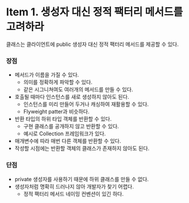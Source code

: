 # Item 1. 생성자 대신 정적 팩터리 메서드를 고려하라

클래스는 클라이언트에 public 생성자 대신 정적 팩터리 메서드를 제공할 수 있다.

### 장점

- 메서드가 이름을 가질 수 있다.
    - 의미를 정확하게 파악할 수 있다.
    - 같은 시그니쳐여도 여러개의 메서드를 만들 수 있다.
- 호출될 때마다 인스턴스를 새로 생성하지 않아도 된다.
    - 인스턴스를 미리 만들어 두거나 캐싱하여 재활용할 수 있다.
    - Flyweight patter과 비슷하다.
- 반환 타입의 하위 타입 객체를 반환할 수 있다.
    - 구현 클래스를 공개하지 않고 반환할 수 있다.
    - 예시로 Collection 프레임워크가 있다.
- 매개변수에 따라 매번 다른 객체를 반환할 수 있다.
- 작성할 시점에는 반환할 객체의 클래스가 존재하지 않아도 된다.

### 단점

- private 생성자를 사용하기 때문에 하위 클래스를 만들 수 없다.
- 생성자처럼 명확히 드러나지 않아 개발자가 찾기 어렵다.
    - 정적 팩터리 메서드 네이밍 컨벤션이 있긴 하다.
